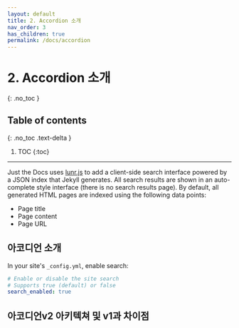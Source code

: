 ```yaml
---
layout: default
title: 2. Accordion 소개
nav_order: 3
has_children: true
permalink: /docs/accordion
---
```


# 2. Accordion 소개
{: .no_toc }

## Table of contents
{: .no_toc .text-delta }

1. TOC
{:toc}

---

Just the Docs uses [lunr.js](http://lunrjs.com) to add a client-side search interface powered by a JSON index that Jekyll generates.
All search results are shown in an auto-complete style interface (there is no search results page).
By default, all generated HTML pages are indexed using the following data points:

- Page title
- Page content
- Page URL

## 아코디언 소개

In your site's `_config.yml`, enable search:

```yaml
# Enable or disable the site search
# Supports true (default) or false
search_enabled: true
```


## 아코디언v2 아키텍쳐 및 v1과 차이점


